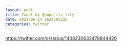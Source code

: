 ```yaml
--- 
layout: post 
title: Tweet by @nope_its_lily 
date: 2021-06-24 1624583326 
categories: twitter 
--- 
```

https://twitter.com/o/status/1408230633478844420
